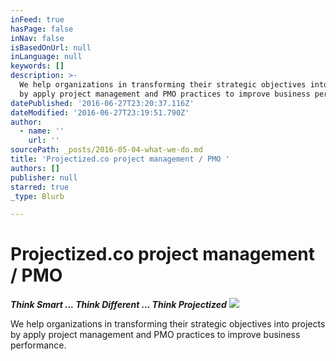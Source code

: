 ```yaml
---
inFeed: true
hasPage: false
inNav: false
isBasedOnUrl: null
inLanguage: null
keywords: []
description: >-
  We help organizations in transforming their strategic objectives into projects
  by apply project management and PMO practices to improve business performance.
datePublished: '2016-06-27T23:20:37.116Z'
dateModified: '2016-06-27T23:19:51.790Z'
author:
  - name: ''
    url: ''
sourcePath: _posts/2016-05-04-what-we-do.md
title: 'Projectized.co project management / PMO '
authors: []
publisher: null
starred: true
_type: Blurb

---
```

# Projectized.co project management / PMO 

_**Think Smart ... Think Different ... Think Projectized**_
![](https://imgflo.herokuapp.com/graph/vahj1ThiexotieMo/3a189f2b56694dd8bc30d37be6e83336/croprotate.png?cropheight=2225&cropwidth=2498&degrees=0&input=https%3A%2F%2Fthe-grid-user-content.s3-us-west-2.amazonaws.com%2F1f745b74-6c56-4442-8c9d-09f0f874e06c.png&x=30&y=0)

We help organizations in transforming their strategic objectives into projects by apply project management and PMO practices to improve business performance.